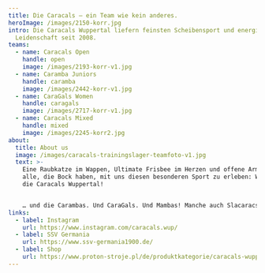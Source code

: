 ```yaml
---
title: Die Caracals – ein Team wie kein anderes.
heroImage: /images/2150-korr.jpg
intro: Die Caracals Wuppertal liefern feinsten Scheibensport und energische
  Leidenschaft seit 2008.
teams:
  - name: Caracals Open
    handle: open
    image: /images/2193-korr-v1.jpg
  - name: Caramba Juniors
    handle: caramba
    image: /images/2442-korr-v1.jpg
  - name: CaraGals Women
    handle: caragals
    image: /images/2717-korr-v1.jpg
  - name: Caracals Mixed
    handle: mixed
    image: /images/2245-korr2.jpg
about:
  title: About us
  image: /images/caracals-trainingslager-teamfoto-v1.jpg
  text: >-
    Eine Raubkatze im Wappen, Ultimate Frisbee im Herzen und offene Arme für
    alle, die Bock haben, mit uns diesen besonderen Sport zu erleben: Wir sind
    die Caracals Wuppertal!


    … und die Carambas. Und CaraGals. Und Mambas! Manche auch Slacaracs … oder Caramellos … am besten findest Du es selbst heraus und lernst uns kennen!
links:
  - label: Instagram
    url: https://www.instagram.com/caracals.wup/
  - label: SSV Germania
    url: https://www.ssv-germania1900.de/
  - label: Shop
    url: https://www.proton-stroje.pl/de/produktkategorie/caracals-wuppertal/
---
```

